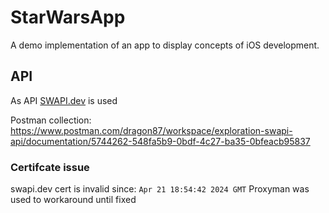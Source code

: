 # StarWarsApp

A demo implementation of an app to display concepts of iOS development.

## API 
As API [SWAPI.dev](http://swapi.dev) is used  

Postman collection:  
https://www.postman.com/dragon87/workspace/exploration-swapi-api/documentation/5744262-548fa5b9-0bdf-4c27-ba35-0bfeacb95837

### Certifcate issue
swapi.dev cert is invalid since: `Apr 21 18:54:42 2024 GMT`
Proxyman was used to workaround until fixed